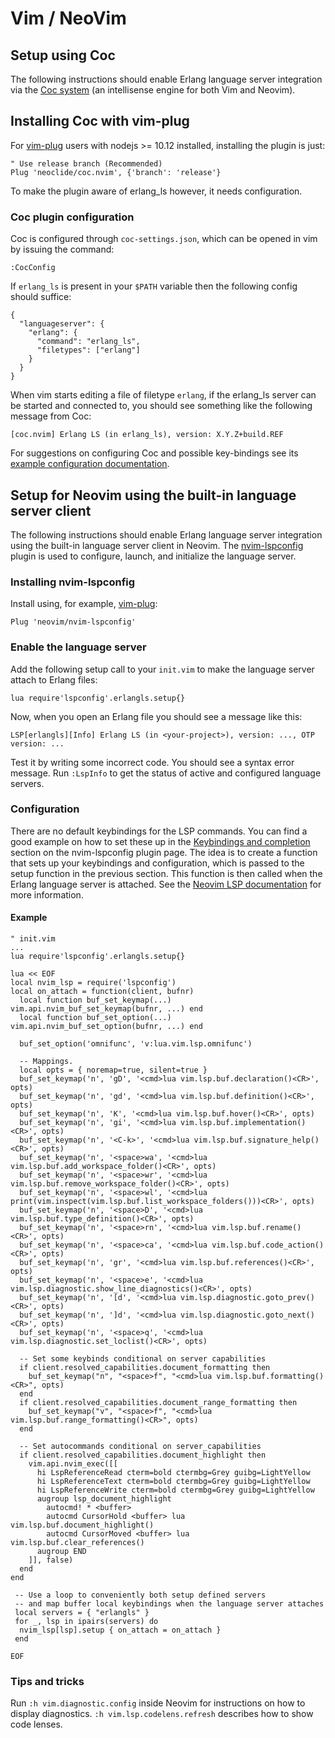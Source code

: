 # Vim / NeoVim

## Setup using Coc

The following instructions should enable Erlang language server integration via
the [Coc system](https://github.com/neoclide/coc.nvim) (an intellisense engine
for both Vim and Neovim).

## Installing Coc with vim-plug

For [vim-plug](https://github.com/junegunn/vim-plug) users with nodejs >= 10.12
installed, installing the plugin is just:

```vim
" Use release branch (Recommended)
Plug 'neoclide/coc.nvim', {'branch': 'release'}
```

To make the plugin aware of erlang\_ls however, it needs configuration.

### Coc plugin configuration

Coc is configured through `coc-settings.json`, which can be opened in vim by 
issuing the command:
```vim
:CocConfig
```

If `erlang_ls` is present in your `$PATH` variable then the following config
should suffice:
```vim
{
  "languageserver": {
    "erlang": {
      "command": "erlang_ls",
      "filetypes": ["erlang"]
    }
  }
}
```

When vim starts editing a file of filetype `erlang`, if the erlang\_ls server
can be started and connected to, you should see something like the following
message from Coc:

```vim
[coc.nvim] Erlang LS (in erlang_ls), version: X.Y.Z+build.REF
```

For suggestions on configuring Coc and possible key-bindings see its [example
configuration
documentation](https://github.com/neoclide/coc.nvim#example-vim-configuration).

## Setup for Neovim using the built-in language server client

The following instructions should enable Erlang language server integration
using the built-in language server client in Neovim. The
[nvim-lspconfig](https://github.com/neovim/nvim-lspconfig) plugin
is used to configure, launch, and initialize the language server.

### Installing nvim-lspconfig

Install using, for example, [vim-plug](https://github.com/junegunn/vim-plug):

```vim
Plug 'neovim/nvim-lspconfig'
```

### Enable the language server

Add the following setup call to your `init.vim` to make the language server attach
to Erlang files:

```vim
lua require'lspconfig'.erlangls.setup{}
```

Now, when you open an Erlang file you should see a message like this:

`LSP[erlangls][Info] Erlang LS (in <your-project>), version: ..., OTP version: ...`

Test it by writing some incorrect code. You should see a syntax error message.
Run `:LspInfo` to get the status of active and configured language servers.

### Configuration

There are no default keybindings for the LSP commands. You can find a good
example on how to set these up in the
[Keybindings and completion](https://github.com/neovim/nvim-lspconfig#keybindings-and-completion)
section on the nvim-lspconfig plugin page. The idea is to create a function that
sets up your keybindings and configuration, which is passed to the setup
function in the previous section. This function is then called when the Erlang
language server is attached. See the
[Neovim LSP documentation](https://neovim.io/doc/user/lsp.html) for more
information.

#### Example

```vim
" init.vim
...
lua require'lspconfig'.erlangls.setup{}

lua << EOF
local nvim_lsp = require('lspconfig')
local on_attach = function(client, bufnr)
  local function buf_set_keymap(...) vim.api.nvim_buf_set_keymap(bufnr, ...) end
  local function buf_set_option(...) vim.api.nvim_buf_set_option(bufnr, ...) end

  buf_set_option('omnifunc', 'v:lua.vim.lsp.omnifunc')

  -- Mappings.
  local opts = { noremap=true, silent=true }
  buf_set_keymap('n', 'gD', '<cmd>lua vim.lsp.buf.declaration()<CR>', opts)
  buf_set_keymap('n', 'gd', '<cmd>lua vim.lsp.buf.definition()<CR>', opts)
  buf_set_keymap('n', 'K', '<cmd>lua vim.lsp.buf.hover()<CR>', opts)
  buf_set_keymap('n', 'gi', '<cmd>lua vim.lsp.buf.implementation()<CR>', opts)
  buf_set_keymap('n', '<C-k>', '<cmd>lua vim.lsp.buf.signature_help()<CR>', opts)
  buf_set_keymap('n', '<space>wa', '<cmd>lua vim.lsp.buf.add_workspace_folder()<CR>', opts)
  buf_set_keymap('n', '<space>wr', '<cmd>lua vim.lsp.buf.remove_workspace_folder()<CR>', opts)
  buf_set_keymap('n', '<space>wl', '<cmd>lua print(vim.inspect(vim.lsp.buf.list_workspace_folders()))<CR>', opts)
  buf_set_keymap('n', '<space>D', '<cmd>lua vim.lsp.buf.type_definition()<CR>', opts)
  buf_set_keymap('n', '<space>rn', '<cmd>lua vim.lsp.buf.rename()<CR>', opts)
  buf_set_keymap('n', '<space>ca', '<cmd>lua vim.lsp.buf.code_action()<CR>', opts)
  buf_set_keymap('n', 'gr', '<cmd>lua vim.lsp.buf.references()<CR>', opts)
  buf_set_keymap('n', '<space>e', '<cmd>lua vim.lsp.diagnostic.show_line_diagnostics()<CR>', opts)
  buf_set_keymap('n', '[d', '<cmd>lua vim.lsp.diagnostic.goto_prev()<CR>', opts)
  buf_set_keymap('n', ']d', '<cmd>lua vim.lsp.diagnostic.goto_next()<CR>', opts)
  buf_set_keymap('n', '<space>q', '<cmd>lua vim.lsp.diagnostic.set_loclist()<CR>', opts)

  -- Set some keybinds conditional on server capabilities
  if client.resolved_capabilities.document_formatting then
    buf_set_keymap("n", "<space>f", "<cmd>lua vim.lsp.buf.formatting()<CR>", opts)
  end
  if client.resolved_capabilities.document_range_formatting then
    buf_set_keymap("v", "<space>f", "<cmd>lua vim.lsp.buf.range_formatting()<CR>", opts)
  end

  -- Set autocommands conditional on server_capabilities
  if client.resolved_capabilities.document_highlight then
    vim.api.nvim_exec([[
      hi LspReferenceRead cterm=bold ctermbg=Grey guibg=LightYellow
      hi LspReferenceText cterm=bold ctermbg=Grey guibg=LightYellow
      hi LspReferenceWrite cterm=bold ctermbg=Grey guibg=LightYellow
      augroup lsp_document_highlight
        autocmd! * <buffer>
        autocmd CursorHold <buffer> lua vim.lsp.buf.document_highlight()
        autocmd CursorMoved <buffer> lua vim.lsp.buf.clear_references()
      augroup END
    ]], false)
  end
end

 -- Use a loop to conveniently both setup defined servers 
 -- and map buffer local keybindings when the language server attaches
 local servers = { "erlangls" }
 for _, lsp in ipairs(servers) do
  nvim_lsp[lsp].setup { on_attach = on_attach }
 end

EOF
```

### Tips and tricks

Run `:h vim.diagnostic.config` inside Neovim for instructions on how to display
diagnostics. `:h vim.lsp.codelens.refresh` describes how to show code lenses.
